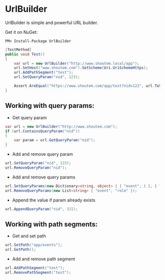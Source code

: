 # UrlBuilder
UrlBuilder is simple and powerful URL builder.

Get it on NuGet:

`PM> Install-Package UrlBuilder`

````c#
[TestMethod]
public void Test()
{
	var url = new UrlBuilder("http://www.shoutem.local/app");
	url.SetHost("www.shoutem.com").SetScheme(Uri.UriSchemeHttps);
	url.AddPathSegment("test");
	url.SetQueryParam("nid", 123);

	Assert.AreEqual("https://www.shoutem.com/app/test?nid=123", url.ToString());
}
````

Working with query params:
------------------------------
* Get query param
````c#
var url = new UrlBuilder("http://www.shoutem.com");
if (url.ContainsQueryParam("nid"))
{
	var param = url.GetQueryParam("nid");
}
````
* Add and remove query param
````c#
url.SetQueryParam("nid", 123);
url.RemoveQueryParam("nid");
````
* Add and remove query params
````c#
url.SetQueryParams(new Dictionary<string, object> { { "event", 1 }, { "role", "admin" } });
url.RemoveQueryParams(new List<string> { "event", "role" });
````
* Append the value if param already exists
````c#
url.AppendQueryParam("nid", 321);
````

Working with path segments:
-------------------------------
* Get and set path
````c#
url.SetPath("app/events");
url.GetPath();
````
* Add and remove path segment
````c#
url.AddPathSegment("test");
url.RemovePathSegment("test");
````
